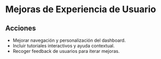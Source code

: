 # Mejoras de Experiencia de Usuario

## Acciones
- Mejorar navegación y personalización del dashboard.
- Incluir tutoriales interactivos y ayuda contextual.
- Recoger feedback de usuarios para iterar mejoras.
